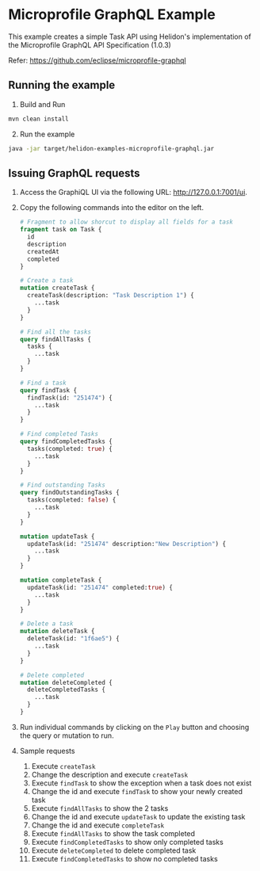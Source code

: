 # Microprofile GraphQL Example

This example creates a simple Task API using Helidon's implementation of the Microprofile GraphQL API Specification (1.0.3)

Refer: https://github.com/eclipse/microprofile-graphql


## Running the example

1. Build and Run

```bash
mvn clean install
```              

2. Run the example

```bash
java -jar target/helidon-examples-microprofile-graphql.jar
```

## Issuing GraphQL requests 

1. Access the GraphiQL UI via the following URL: http://127.0.0.1:7001/ui.

2. Copy the following commands into the editor on the left.  

    ```graphql 
    # Fragment to allow shorcut to display all fields for a task
    fragment task on Task {
      id
      description
      createdAt
      completed
    }
    
    # Create a task
    mutation createTask {
      createTask(description: "Task Description 1") {
        ...task
      }
    }
    
    # Find all the tasks
    query findAllTasks {
      tasks {
        ...task
      }
    }
    
    # Find a task
    query findTask {
      findTask(id: "251474") {
        ...task
      }
    }
    
    # Find completed Tasks
    query findCompletedTasks {
      tasks(completed: true) {
        ...task
      }
    }
    
    # Find outstanding Tasks
    query findOutstandingTasks {
      tasks(completed: false) {
        ...task
      }
    }
    
    mutation updateTask {
      updateTask(id: "251474" description:"New Description") {
        ...task
      }
    }
    
    mutation completeTask {
      updateTask(id: "251474" completed:true) {
        ...task
      } 
    }
    
    # Delete a task
    mutation deleteTask {
      deleteTask(id: "1f6ae5") {
        ...task
      }
    }
    
    # Delete completed
    mutation deleteCompleted {
      deleteCompletedTasks {
        ...task
      }
    }
    ```
   
3. Run individual commands by clicking on the `Play` button and choosing the query or mutation to run.

4. Sample requests

   1. Execute `createTask` 
   2. Change the description and execute `createTask`
   3. Execute `findTask` to show the exception when a task does not exist
   3. Change the id and execute `findTask` to show your newly created task
   5. Execute `findAllTasks` to show the 2 tasks
   6. Change the id and execute `updateTask` to update the existing task
   7. Change the id and execute `completeTask`
   8. Execute `findAllTasks` to show the task completed
   9. Execute `findCompletedTasks` to show only completed tasks
   10. Execute `deleteCompleted` to delete completed task
   11. Execute `findCompletedTasks` to show no completed tasks

     